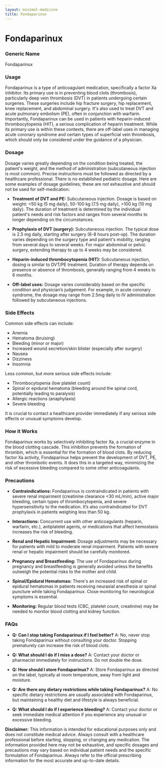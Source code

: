 ```yaml
---
layout: minimal-medicine
title: Fondaparinux
---
```


# Fondaparinux
### Generic Name
Fondaparinux

### Usage
Fondaparinux is a type of anticoagulant medication, specifically a factor Xa inhibitor.  Its primary use is in preventing blood clots (thrombosis), particularly deep vein thrombosis (DVT) in patients undergoing certain surgeries. These surgeries include hip fracture surgery, hip replacement, knee replacement, and abdominal surgery.  It's also used to treat DVT and acute pulmonary embolism (PE), often in conjunction with warfarin.  Importantly, Fondaparinux can be used in patients with heparin-induced thrombocytopenia (HIT), a serious complication of heparin treatment.  While its primary use is within these contexts, there are off-label uses in managing acute coronary syndrome and certain types of superficial vein thrombosis, which should only be considered under the guidance of a physician.


### Dosage
Dosage varies greatly depending on the condition being treated, the patient's weight, and the method of administration (subcutaneous injection is most common).  Precise instructions must be followed as directed by a healthcare professional. There is no established pediatric dosage.  Here are some examples of dosage guidelines; these are *not* exhaustive and should not be used for self-medication:

* **Treatment of DVT and PE:**  Subcutaneous injection. Dosage is based on weight:  <50 kg (5 mg daily), 50-100 kg (7.5 mg daily), >100 kg (10 mg daily).  The duration of treatment is determined by the individual patient's needs and risk factors and ranges from several months to longer depending on the circumstances.

* **Prophylaxis of DVT (surgery):** Subcutaneous injection.  The typical dose is 2.5 mg daily, starting after surgery (6-8 hours post-op). The duration varies depending on the surgery type and patient's mobility, ranging from several days to several weeks. For major abdominal or pelvic surgery, extending therapy to up to 4 weeks may be considered.

* **Heparin-induced thrombocytopenia (HIT):** Subcutaneous injection, dosing is similar to DVT/PE treatment. Duration of therapy depends on presence or absence of thrombosis, generally ranging from 4 weeks to 6 months.

* **Off-label uses:** Dosage varies considerably based on the specific condition and physician’s judgement. For example, in acute coronary syndrome, the dosage may range from 2.5mg daily to IV administration followed by subcutaneous injections.


### Side Effects
Common side effects can include:

* Anemia
* Hematoma (bruising)
* Bleeding (minor or major)
*  Increased wound secretion/skin blister (especially after surgery)
* Nausea
* Dizziness
* Insomnia

Less common, but more serious side effects include:

* Thrombocytopenia (low platelet count)
* Spinal or epidural hematoma (bleeding around the spinal cord, potentially leading to paralysis)
* Allergic reactions (anaphylaxis)
* Severe bleeding

It is crucial to contact a healthcare provider immediately if any serious side effects or unusual symptoms develop.

### How it Works
Fondaparinux works by selectively inhibiting factor Xa, a crucial enzyme in the blood clotting cascade.  This inhibition prevents the formation of thrombin, which is essential for the formation of blood clots. By reducing factor Xa activity, Fondaparinux helps prevent the development of DVT, PE, and other thrombotic events.  It does this in a targeted way, minimizing the risk of excessive bleeding compared to some other anticoagulants.

### Precautions
* **Contraindications:** Fondaparinux is contraindicated in patients with severe renal impairment (creatinine clearance <30 mL/min), active major bleeding, certain types of thrombocytopenia, and severe hypersensitivity to the medication.  It’s also contraindicated for DVT prophylaxis in patients weighing less than 50 kg.

* **Interactions:**  Concurrent use with other anticoagulants (heparin, warfarin, etc.), antiplatelet agents, or medications that affect hemostasis increases the risk of bleeding.

* **Renal and Hepatic Impairment:**  Dosage adjustments may be necessary for patients with mild to moderate renal impairment. Patients with severe renal or hepatic impairment should be carefully monitored.

* **Pregnancy and Breastfeeding:**  The use of Fondaparinux during pregnancy and breastfeeding is generally avoided unless the benefits outweigh the potential risks to the mother and child.

* **Spinal/Epidural Hematomas:** There's an increased risk of spinal or epidural hematomas in patients receiving neuraxial anesthesia or spinal puncture while taking Fondaparinux. Close monitoring for neurological symptoms is essential.

* **Monitoring:** Regular blood tests (CBC, platelet count, creatinine) may be needed to monitor blood clotting and kidney function.


### FAQs

* **Q: Can I stop taking Fondaparinux if I feel better?** A: No, never stop taking Fondaparinux without consulting your doctor.  Stopping prematurely can increase the risk of blood clots.

* **Q: What should I do if I miss a dose?** A: Contact your doctor or pharmacist immediately for instructions.  Do not double the dose.

* **Q: How should I store Fondaparinux?** A: Store Fondaparinux as directed on the label, typically at room temperature, away from light and moisture.

* **Q: Are there any dietary restrictions while taking Fondaparinux?** A: No specific dietary restrictions are usually associated with Fondaparinux, but maintaining a healthy diet and lifestyle is always beneficial.

* **Q: What should I do if I experience bleeding?** A:  Contact your doctor or seek immediate medical attention if you experience any unusual or excessive bleeding.


**Disclaimer:** This information is intended for educational purposes only and does not constitute medical advice.  Always consult with a healthcare professional before starting, stopping, or changing any medication.  The information provided here may not be exhaustive, and specific dosages and precautions may vary based on individual patient needs and the specific formulation of Fondaparinux. Always refer to the official prescribing information for the most accurate and up-to-date details.
